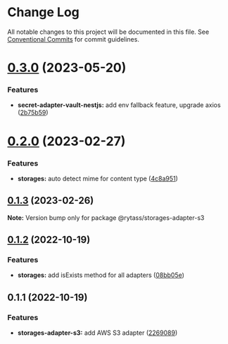 # Change Log

All notable changes to this project will be documented in this file.
See [Conventional Commits](https://conventionalcommits.org) for commit guidelines.

# [0.3.0](https://github.com/Rytass/Utils/compare/@rytass/storages-adapter-s3@0.2.0...@rytass/storages-adapter-s3@0.3.0) (2023-05-20)


### Features

* **secret-adapter-vault-nestjs:** add env fallback feature, upgrade axios ([2b75b59](https://github.com/Rytass/Utils/commit/2b75b59926ad024a8c549bfdecaf49835df5a6f5))





# [0.2.0](https://github.com/Rytass/Utils/compare/@rytass/storages-adapter-s3@0.1.3...@rytass/storages-adapter-s3@0.2.0) (2023-02-27)


### Features

* **storages:** auto detect mime for content type ([4c8a951](https://github.com/Rytass/Utils/commit/4c8a9515a1852d8431a6e9e1345d79b3e652de0c))





## [0.1.3](https://github.com/Rytass/Utils/compare/@rytass/storages-adapter-s3@0.1.2...@rytass/storages-adapter-s3@0.1.3) (2023-02-26)

**Note:** Version bump only for package @rytass/storages-adapter-s3





## [0.1.2](https://github.com/Rytass/Utils/compare/@rytass/storages-adapter-s3@0.1.1...@rytass/storages-adapter-s3@0.1.2) (2022-10-19)


### Features

* **storages:** add isExists method for all adapters ([08bb05e](https://github.com/Rytass/Utils/commit/08bb05e669004dcc3a4f3e219a0c363ce9e9ef1a))





## 0.1.1 (2022-10-19)


### Features

* **storages-adapter-s3:** add AWS S3 adapter ([2269089](https://github.com/Rytass/Utils/commit/2269089b63bc387662c558123525a91a26a36e17))
